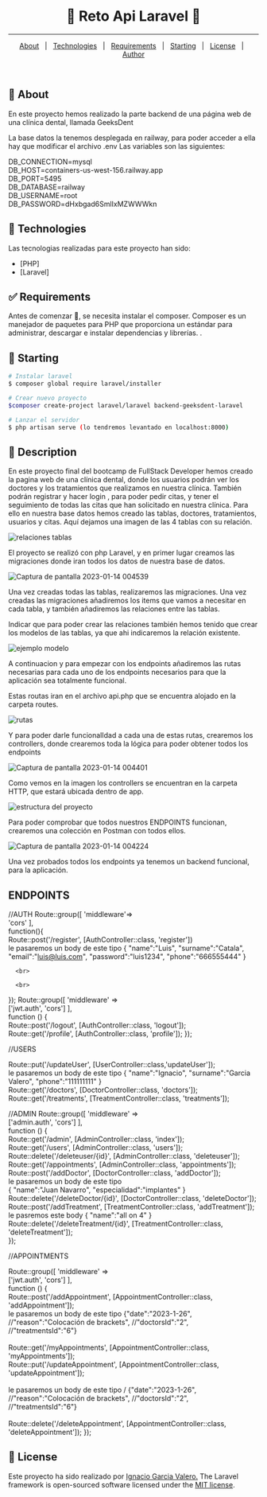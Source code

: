 <!-- Status -->

 <h1 align="center"> 
	🚧  Reto Api Laravel 🚀 
</h1> 

<hr> 

<p align="center">
  <a href="#dart-about">About</a> &#xa0; | &#xa0; 
  <a href="#rocket-technologies">Technologies</a> &#xa0; | &#xa0;
  <a href="#white_check_mark-requirements">Requirements</a> &#xa0; | &#xa0;
  <a href="#checkered_flag-starting">Starting</a> &#xa0; | &#xa0;
  <a href="#memo-license">License</a> &#xa0; | &#xa0;
  <a href="https://github.com/{{YOUR_GITHUB_USERNAME}}" target="_blank">Author</a>
</p>

<br>

## :dart: About ##

En este proyecto hemos realizado la parte backend de una página web de una clínica dental, llamada GeeksDent

La base datos la tenemos desplegada en railway, para poder acceder a ella hay que modificar el archivo .env
Las variables son las siguientes:

DB_CONNECTION=mysql
<br>
DB_HOST=containers-us-west-156.railway.app
<br>
DB_PORT=5495
<br>
DB_DATABASE=railway
<br>
DB_USERNAME=root
<br>
DB_PASSWORD=dHxbgad6SmlIxMZWWWkn

## :rocket: Technologies ##

Las tecnologias realizadas para este proyecto han sido:

- [PHP]
- [Laravel]


## :white_check_mark: Requirements ##

Antes de comenzar :checkered_flag:, se necesita instalar el composer. Composer es un manejador de
paquetes para PHP que proporciona un
estándar para administrar, descargar e
instalar dependencias y librerías. .

## :checkered_flag: Starting ##

```bash
# Instalar laravel
$ composer global require laravel/installer

# Crear nuevo proyecto
$composer create-project laravel/laravel backend-geeksdent-laravel

# Lanzar el servidor
$ php artisan serve (lo tendremos levantado en localhost:8000)

```

## 📝 Description ##

En este proyecto final del bootcamp de FullStack Developer hemos creado la pagina web de una clínica dental, donde los usuarios podrán ver los doctores y los tratamientos que realizamos en nuestra clínica. También podrán registrar y hacer login , para poder pedir citas, y tener el seguimiento de todas las citas que han solicitado en nuestra clínica.
Para ello en nuestra base datos hemos creado las tablas, doctores, tratamientos, usuarios y citas. Aquí dejamos una imagen de las 4 tablas con su relación.



![relaciones tablas](https://user-images.githubusercontent.com/109297564/212437972-1d37762a-3fe0-4476-ac7d-4324e1697154.jpg)



El proyecto se realizó con php Laravel, y en primer lugar creamos las migraciones donde iran todos los datos de nuestra base de datos.

![Captura de pantalla 2023-01-14 004539](https://user-images.githubusercontent.com/109297564/212438245-c0a2f112-4f01-4057-95b7-778a505520c1.jpg)


Una vez creadas todas las tablas, realizaremos las migraciones. Una vez creadas las migraciones añadiremos los items que vamos a necesitar en cada tabla, y también añadiremos las relaciones entre las tablas.

Indicar que para poder crear las relaciones también hemos tenido que crear los modelos de las tablas, ya que ahi indicaremos la relación existente.

![ejemplo modelo](https://user-images.githubusercontent.com/109297564/212437948-19bf0975-b763-47d1-a368-5b7b76a42032.jpg)


A continuacion y para empezar con los endpoints añadiremos las rutas necesarias para cada uno de los endpoints necesarios para que la aplicación sea totalmente funcional.

Estas routas iran en el archivo api.php que se encuentra alojado en la carpeta routes.

![rutas](https://user-images.githubusercontent.com/109297564/212437927-2cc207bb-9349-4635-97bb-d6ac6c09bf64.jpg)


Y para poder darle funcionalIdad a cada una de estas rutas, crearemos los controllers, donde crearemos toda la lógica para poder obtener todos los endpoints

![Captura de pantalla 2023-01-14 004401](https://user-images.githubusercontent.com/109297564/212438156-d10e23c8-0ed5-4e45-ba49-ec9fb8eb51e7.jpg)


Como vemos en la imagen los  controllers se encuentran en la carpeta HTTP, que estará ubicada dentro de app.


![estructura del proyecto](https://user-images.githubusercontent.com/109297564/212438178-67cb4975-3c7f-49c9-a7cc-4767d32c8e35.jpg)


Para poder comprobar que todos nuestros ENDPOINTS funcionan, crearemos una colección en Postman con todos ellos.


![Captura de pantalla 2023-01-14 004224](https://user-images.githubusercontent.com/109297564/212438031-6b3b9a3a-c469-4621-9142-3b18b3f1a693.jpg)



Una vez probados todos los endpoints ya tenemos un backend funcional, para la aplicación.

## ENDPOINTS ##

//AUTH
Route::group([
    'middleware'=>
     <br>'cors'
],
 <br>
 function(){
 <br>
    Route::post('/register', [AuthController::class, 'register'])
     <br>
     le pasaremos un body de este tipo
     {
  "name":"Luis",
            "surname":"Catala",
             "email":"luis@luis.com",
            "password":"luis1234",
            "phone":"666555444"
}

      <br>
  
      <br>
});
Route::group([
    'middleware' =>
     <br>['jwt.auth', 'cors']
], 
 <br>function () {
 <br>
    Route::post('/logout', [AuthController::class, 'logout']);
     <br>
    Route::get('/profile', [AuthController::class, 'profile']);
});

//USERS

Route::put('/updateUser', [UserController::class,'updateUser']);
 <br>
 le pasaremos un body de este tipo
 {
            "name":"Ignacio",
            "surname":"Garcia Valero",
            "phone":"111111111"
}
<br>
Route::get('/doctors', [DoctorController::class, 'doctors']);
 <br>
Route::get('/treatments', [TreatmentController::class, 'treatments']);


//ADMIN
Route::group([
    'middleware' =>
    <br>
    ['admin.auth', 'cors']
],
<br>
function () {
<br>
    Route::get('/admin', [AdminController::class, 'index']);
    <br>
    Route::get('/users', [AdminController::class, 'users']);
    <br>
    Route::delete('/deleteuser/{id}', [AdminController::class, 'deleteuser']);
     <br>
    Route::get('/appointments', [AdminController::class, 'appointments']);
     <br>
    Route::post('/addDoctor', [DoctorController::class, 'addDoctor']);
     <br>
  le pasaremos un body de este tipo  
{
"name":"Juan Navarro",
"especialidad":"implantes"
}
<br>
    Route::delete('/deleteDoctor/{id}', [DoctorController::class, 'deleteDoctor']);
     <br>
    Route::post('/addTreatment', [TreatmentController::class, 'addTreatment']);
     <br>
     le pasremos este body
       {
        "name":"all on 4"
        }
     <br>
    Route::delete('/deleteTreatment/{id}', [TreatmentController::class, 'deleteTreatment']);
     <br>
});



//APPOINTMENTS

Route::group([
    'middleware' =>
    <br>
   ['jwt.auth', 'cors'] 
], 
<br>
function () {
<br>
    Route::post('/addAppointment', [AppointmentController::class, 'addAppointment']);
    <br>
   le pasaremos un body de este tipo
     {"date":"2023-1-26",
       //"reason":"Colocación de brackets",
       //"doctorsId":"2",
       //"treatmentsId":"6"}
       <br>
       <br>
    Route::get('/myAppointments', [AppointmentController::class, 'myAppointments']);
    <br>
    Route::put('/updateAppointment', [AppointmentController::class, 'updateAppointment']);
    <br>
    <br>
  le pasaremos un body de este tipo
    / {"date":"2023-1-26",
       //"reason":"Colocación de brackets",
       //"doctorsId":"2",
       //"treatmentsId":"6"}
       <br>
       <br>
    Route::delete('/deleteAppointment', [AppointmentController::class, 'deleteAppointment']);
});


## :memo: License ##

Este proyecto ha sido realizado por <a href="https://github.com/Naxete7">Ignacio Garcia Valero.</a>
The Laravel framework is open-sourced software licensed under the [MIT license](https://opensource.org/licenses/MIT).
